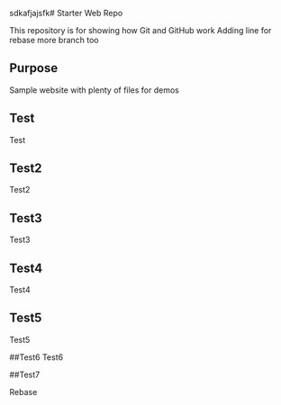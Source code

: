sdkafjajsfk# Starter Web Repo

This repository is for showing how Git and GitHub work
Adding line for rebase
more branch too

## Purpose

Sample website with plenty of files for demos

## Test
Test

## Test2
Test2

## Test3
Test3

## Test4
Test4

## Test5
Test5

##Test6
Test6

##Test7

Rebase